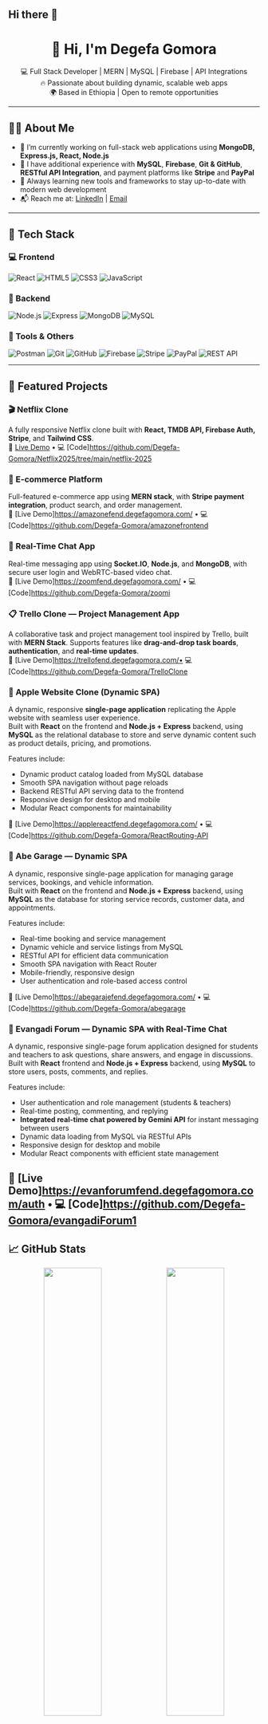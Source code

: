 ## Hi there 👋

<h1 align="center">👋 Hi, I'm Degefa Gomora</h1>

<p align="center">
  💻 Full Stack Developer | MERN | MySQL | Firebase | API Integrations <br />
  🔥 Passionate about building dynamic, scalable web apps <br />
  🌍 Based in Ethiopia | Open to remote opportunities
</p>

---

## 🧑‍💻 About Me

- 🔭 I’m currently working on full-stack web applications using **MongoDB, Express.js, React, Node.js**
- 💼 I have additional experience with **MySQL**, **Firebase**, **Git & GitHub**, **RESTful API Integration**, and payment platforms like **Stripe** and **PayPal**
- 🧠 Always learning new tools and frameworks to stay up-to-date with modern web development
- 📬 Reach me at: [LinkedIn](https://linkedin.com/in/your-link) | [Email](mailto:your@email.com)

---

## 🚀 Tech Stack

### 💻 Frontend
![React](https://img.shields.io/badge/React-20232A?style=for-the-badge&logo=react&logoColor=61DAFB)
![HTML5](https://img.shields.io/badge/HTML5-E34F26?style=for-the-badge&logo=html5&logoColor=white)
![CSS3](https://img.shields.io/badge/CSS3-1572B6?style=for-the-badge&logo=css3&logoColor=white)
![JavaScript](https://img.shields.io/badge/JavaScript-F7DF1E?style=for-the-badge&logo=javascript&logoColor=black)

### 🧰 Backend
![Node.js](https://img.shields.io/badge/Node.js-339933?style=for-the-badge&logo=nodedotjs&logoColor=white)
![Express](https://img.shields.io/badge/Express.js-000000?style=for-the-badge&logo=express&logoColor=white)
![MongoDB](https://img.shields.io/badge/MongoDB-4EA94B?style=for-the-badge&logo=mongodb&logoColor=white)
![MySQL](https://img.shields.io/badge/MySQL-00758F?style=for-the-badge&logo=mysql&logoColor=white)

### 🧪 Tools & Others
![Postman](https://img.shields.io/badge/Postman-FF6C37?style=for-the-badge&logo=postman&logoColor=white)
![Git](https://img.shields.io/badge/Git-F05032?style=for-the-badge&logo=git&logoColor=white)
![GitHub](https://img.shields.io/badge/GitHub-181717?style=for-the-badge&logo=github&logoColor=white)
![Firebase](https://img.shields.io/badge/Firebase-FFCA28?style=for-the-badge&logo=firebase&logoColor=black)
![Stripe](https://img.shields.io/badge/Stripe-008CDD?style=for-the-badge&logo=stripe&logoColor=white)
![PayPal](https://img.shields.io/badge/PayPal-003087?style=for-the-badge&logo=paypal&logoColor=white)
![REST API](https://img.shields.io/badge/REST%20API-API-blue?style=for-the-badge)

---

## 📂 Featured Projects

### 🎬 Netflix Clone  
A fully responsive Netflix clone built with **React, TMDB API, Firebase Auth, Stripe**, and **Tailwind CSS**.  
🔗 [Live Demo](https://netflixclone.degefagomora.com/) • 💻 [Code]https://github.com/Degefa-Gomora/Netflix2025/tree/main/netflix-2025

### 🛒 E-commerce Platform  
Full-featured e-commerce app using **MERN stack**, with **Stripe payment integration**, product search, and order management.  
🔗 [Live Demo]https://amazonefend.degefagomora.com/ • 💻 [Code]https://github.com/Degefa-Gomora/amazonefrontend

### 💬 Real-Time Chat App  
Real-time messaging app using **Socket.IO**, **Node.js**, and **MongoDB**, with secure user login and WebRTC-based video chat.  
🔗 [Live Demo]https://zoomfend.degefagomora.com/ • 💻 [Code]https://github.com/Degefa-Gomora/zoomi


### 📋 Trello Clone — Project Management App  
A collaborative task and project management tool inspired by Trello, built with **MERN Stack**. Supports features like **drag-and-drop task boards**, **authentication**, and **real-time updates**.  
🔗 [Live Demo]https://trellofend.degefagomora.com/• 💻 [Code]https://github.com/Degefa-Gomora/TrelloClone


### 🍎 Apple Website Clone (Dynamic SPA)  
A dynamic, responsive **single-page application** replicating the Apple website with seamless user experience.  
Built with **React** on the frontend and **Node.js + Express** backend, using **MySQL** as the relational database to store and serve dynamic content such as product details, pricing, and promotions.  

Features include:  
- Dynamic product catalog loaded from MySQL database  
- Smooth SPA navigation without page reloads  
- Backend RESTful API serving data to the frontend  
- Responsive design for desktop and mobile  
- Modular React components for maintainability  

🔗 [Live Demo]https://applereactfend.degefagomora.com/ • 💻 [Code]https://github.com/Degefa-Gomora/ReactRouting-API


### 🚗 Abe Garage — Dynamic SPA  
A dynamic, responsive single-page application for managing garage services, bookings, and vehicle information.  
Built with **React** on the frontend and **Node.js + Express** backend, using **MySQL** as the database for storing service records, customer data, and appointments.

Features include:  
- Real-time booking and service management  
- Dynamic vehicle and service listings from MySQL  
- RESTful API for efficient data communication  
- Smooth SPA navigation with React Router  
- Mobile-friendly, responsive design  
- User authentication and role-based access control  

🔗 [Live Demo]https://abegarajefend.degefagomora.com/ • 💻 [Code]https://github.com/Degefa-Gomora/abegarage



### 💬 Evangadi Forum — Dynamic SPA with Real-Time Chat  
A dynamic, responsive single-page forum application designed for students and teachers to ask questions, share answers, and engage in discussions.  
Built with **React** frontend and **Node.js + Express** backend, using **MySQL** to store users, posts, comments, and replies.  

Features include:  
- User authentication and role management (students & teachers)  
- Real-time posting, commenting, and replying  
- **Integrated real-time chat powered by Gemini API** for instant messaging between users  
- Dynamic data loading from MySQL via RESTful APIs  
- Responsive design for desktop and mobile  
- Modular React components with efficient state management  

🔗 [Live Demo]https://evanforumfend.degefagomora.com/auth • 💻 [Code]https://github.com/Degefa-Gomora/evangadiForum1
---

## 📈 GitHub Stats

<p align="center">
  <img src="https://github-readme-stats.vercel.app/api?username=yourusername&show_icons=true&theme=radical" width="48%" />
  <img src="https://github-readme-streak-stats.herokuapp.com?user=yourusername&theme=radical&date_format=M%20j%5B%2C%20Y%5D" width="48%" />
</p>

<p align="center">
  <img src="https://github-readme-stats.vercel.app/api/top-langs/?username=yourusername&layout=compact&theme=radical" width="48%" />
</p>

---

## 📫 Let's Connect

- 🔗 [LinkedIn]https://www.linkedin.com/in/degefa-gomora-4ba34530b/

- 🌐 [Portfolio Website]https://portifolio.degefagomora.com/

- 📬 Email: degefag21@gmail.com

---

*Thanks for visiting my profile! Feel free to explore my projects and reach out if you'd like to collaborate or hire.*


